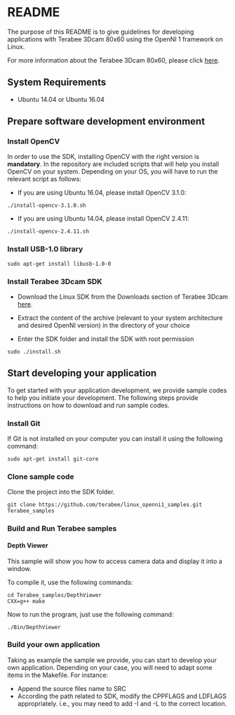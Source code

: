 # README

The purpose of this README is to give guidelines for developing applications with Terabee 3Dcam 80x60 using the OpenNI 1 framework on Linux. 

For more information about the Terabee 3Dcam 80x60, please click [here](https://www.terabee.com/portfolio-item/terabee-3dcam-80x60).

## System Requirements

* Ubuntu 14.04 or Ubuntu 16.04

## Prepare software development environment

### Install OpenCV

In order to use the SDK, installing OpenCV with the right version is **mandatory**. In the repository are included scripts that will help you install OpenCV on your system. Depending on your OS, you will have to run the relevant script as follows:

* If you are using Ubuntu 16.04, please install OpenCV 3.1.0:
```
./install-opencv-3.1.0.sh
```
* If you are using Ubuntu 14.04, please install OpenCV 2.4.11:
```
./install-opencv-2.4.11.sh
```

### Install USB-1.0 library

```
sudo apt-get install libusb-1.0-0
```

### Install Terabee 3Dcam SDK

* Download the Linux SDK from the Downloads section of Terabee 3Dcam [here](https://www.terabee.com/portfolio-item/terabee-3dcam-80x60/#downloads).

* Extract the content of the archive (relevant to your system architecture and desired OpenNI version) in the directory of your choice

* Enter the SDK folder and install the SDK with root permission
```
sudo ./install.sh
```

## Start developing your application

To get started with your application development, we provide sample codes to help you initiate your development. The following steps provide instructions on how to download and run sample codes. 

### Install Git

If Git is not installed on your computer you can install it using the following command:

```
sudo apt-get install git-core
```

### Clone sample code
Clone the project into the SDK folder.

```
git clone https://github.com/terabee/linux_openni1_samples.git Terabee_samples
```

### Build and Run Terabee samples

#### Depth Viewer

This sample will show you how to access camera data and display it into a window.

To compile it, use the following commands:

```
cd Terabee_samples/DepthViewer
CXX=g++ make
```
Now to run the program, just use the following command:
```
./Bin/DepthViewer
```

### Build your own application

Taking as example the sample we provide, you can start to develop your own application. Depending on your case, you will need to adapt some items in the Makefile. For instance:

* Append the source files name to SRC
* According the path related to SDK, modify the CPPFLAGS and LDFLAGS appropriately. i.e., you may need to add -I and -L to the correct location.
